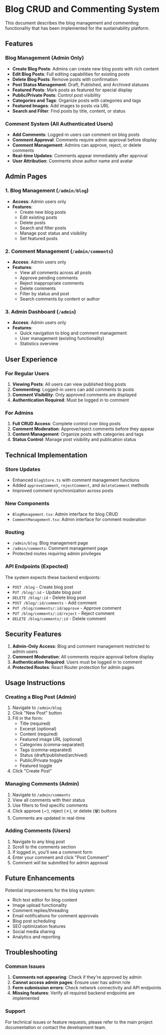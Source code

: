 # Blog CRUD and Commenting System

This document describes the blog management and commenting functionality that has been implemented for the sustainability platform.

## Features

### Blog Management (Admin Only)

- **Create Blog Posts**: Admins can create new blog posts with rich content
- **Edit Blog Posts**: Full editing capabilities for existing posts
- **Delete Blog Posts**: Remove posts with confirmation
- **Post Status Management**: Draft, Published, and Archived statuses
- **Featured Posts**: Mark posts as featured for special display
- **Public/Private Posts**: Control post visibility
- **Categories and Tags**: Organize posts with categories and tags
- **Featured Images**: Add images to posts via URL
- **Search and Filter**: Find posts by title, content, or status

### Comment System (All Authenticated Users)

- **Add Comments**: Logged-in users can comment on blog posts
- **Comment Approval**: Comments require admin approval before display
- **Comment Management**: Admins can approve, reject, or delete comments
- **Real-time Updates**: Comments appear immediately after approval
- **User Attribution**: Comments show author name and avatar

## Admin Pages

### 1. Blog Management (`/admin/blog`)

- **Access**: Admin users only
- **Features**:
  - Create new blog posts
  - Edit existing posts
  - Delete posts
  - Search and filter posts
  - Manage post status and visibility
  - Set featured posts

### 2. Comment Management (`/admin/comments`)

- **Access**: Admin users only
- **Features**:
  - View all comments across all posts
  - Approve pending comments
  - Reject inappropriate comments
  - Delete comments
  - Filter by status and post
  - Search comments by content or author

### 3. Admin Dashboard (`/admin`)

- **Access**: Admin users only
- **Features**:
  - Quick navigation to blog and comment management
  - User management (existing functionality)
  - Statistics overview

## User Experience

### For Regular Users

1. **Viewing Posts**: All users can view published blog posts
2. **Commenting**: Logged-in users can add comments to posts
3. **Comment Visibility**: Only approved comments are displayed
4. **Authentication Required**: Must be logged in to comment

### For Admins

1. **Full CRUD Access**: Complete control over blog posts
2. **Comment Moderation**: Approve/reject comments before they appear
3. **Content Management**: Organize posts with categories and tags
4. **Status Control**: Manage post visibility and publication status

## Technical Implementation

### Store Updates

- Enhanced `blogStore.ts` with comment management functions
- Added `approveComment`, `rejectComment`, and `deleteComment` methods
- Improved comment synchronization across posts

### New Components

- `BlogManagement.tsx`: Admin interface for blog CRUD
- `CommentManagement.tsx`: Admin interface for comment moderation

### Routing

- `/admin/blog`: Blog management page
- `/admin/comments`: Comment management page
- Protected routes requiring admin privileges

### API Endpoints (Expected)

The system expects these backend endpoints:

- `POST /blog` - Create blog post
- `PUT /blog/:id` - Update blog post
- `DELETE /blog/:id` - Delete blog post
- `POST /blog/:id/comments` - Add comment
- `PUT /blog/comments/:id/approve` - Approve comment
- `PUT /blog/comments/:id/reject` - Reject comment
- `DELETE /blog/comments/:id` - Delete comment

## Security Features

1. **Admin-Only Access**: Blog and comment management restricted to admin users
2. **Comment Moderation**: All comments require approval before display
3. **Authentication Required**: Users must be logged in to comment
4. **Protected Routes**: React Router protection for admin pages

## Usage Instructions

### Creating a Blog Post (Admin)

1. Navigate to `/admin/blog`
2. Click "New Post" button
3. Fill in the form:
   - Title (required)
   - Excerpt (optional)
   - Content (required)
   - Featured image URL (optional)
   - Categories (comma-separated)
   - Tags (comma-separated)
   - Status (draft/published/archived)
   - Public/Private toggle
   - Featured toggle
4. Click "Create Post"

### Managing Comments (Admin)

1. Navigate to `/admin/comments`
2. View all comments with their status
3. Use filters to find specific comments
4. Click approve (✓), reject (✗), or delete (🗑️) buttons
5. Comments are updated in real-time

### Adding Comments (Users)

1. Navigate to any blog post
2. Scroll to the comments section
3. If logged in, you'll see a comment form
4. Enter your comment and click "Post Comment"
5. Comment will be submitted for admin approval

## Future Enhancements

Potential improvements for the blog system:

- Rich text editor for blog content
- Image upload functionality
- Comment replies/threading
- Email notifications for comment approvals
- Blog post scheduling
- SEO optimization features
- Social media sharing
- Analytics and reporting

## Troubleshooting

### Common Issues

1. **Comments not appearing**: Check if they're approved by admin
2. **Cannot access admin pages**: Ensure user has admin role
3. **Form submission errors**: Check network connectivity and API endpoints
4. **Missing features**: Verify all required backend endpoints are implemented

### Support

For technical issues or feature requests, please refer to the main project documentation or contact the development team.
